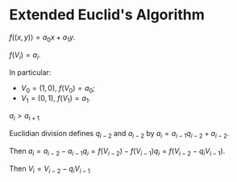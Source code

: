 # Extended Euclid's Algorithm

$f((x, y)) = a_0 x + a_1 y$.

$f(V_i) = a_i$.

In particular:
- $V_0 = (1, 0)$, $f(V_0) = a_0$;
- $V_1 = (0, 1)$, $f(V_1) = a_1$.

$a_i > a_{i+1}$

Euclidian division defines $q_{i-2}$ and $a_{i-2}$ by $a_i = a_{i-1} q_{i-2} + a_{i-2}$.

Then $a_i = a_{i-2} - a_{i-1} q_i = f(V_{i-2}) - f(V_{i-1}) q_i = f(V_{i-2} - q_i V_{i-1})$.

Then $V_i = V_{i-2} - q_i V_{i-1}$
